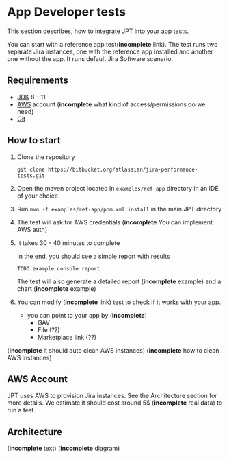 # App Developer tests

This section describes, how to integrate [JPT](../../README.md) into your app tests.

You can start with a reference app test(**incomplete** link). The test runs two separate Jira instances, 
one with the reference app installed and another one without the app. It runs default Jira Software scenario.

## Requirements

 - [JDK](http://openjdk.java.net/) 8 - 11
 - [AWS](https://aws.amazon.com/) account (**incomplete** what kind of access/permissions do we need)
 - [Git](https://git-scm.com/)

## How to start

1. Clone the repository

    ```
    git clone https://bitbucket.org/atlassian/jira-performance-tests.git
    ```

2. Open the maven project located in `examples/ref-app` directory in an IDE of your choice
3. Run `mvn -f examples/ref-app/pom.xml install` in the main JPT directory
4. The test will ask for AWS credentials (**incomplete** You can implement AWS auth)
5. It takes 30 - 40 minutes to complete
 
    In the end, you should see a simple report with results

    ```
    TODO example console report
    ```

    The test will also generate a detailed report (**incomplete** example) and a chart (**incomplete** example)
 
6. You can modify (**incomplete** link) test to check if it works with your app.
    - you can point to your app by (**incomplete**)
      - GAV
      - File (??)
      - Marketplace link (??)

(**incomplete** it should auto clean AWS instances) 
(**incomplete** how to clean AWS instances) 

## AWS Account

JPT uses AWS to provision Jira instances. See the Architecture section for more details.
We estimate it should cost around 5$ (**incomplete** real data) to run a test.

## Architecture

(**incomplete** text)
(**incomplete** diagram)